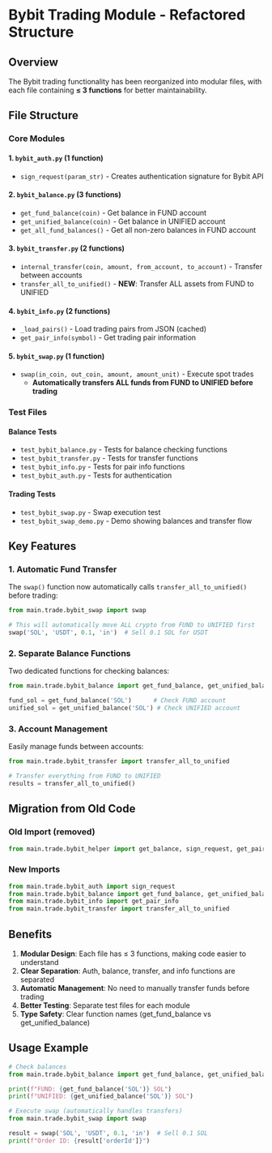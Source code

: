 # Bybit Trading Module - Refactored Structure

## Overview
The Bybit trading functionality has been reorganized into modular files, with each file containing **≤ 3 functions** for better maintainability.

## File Structure

### Core Modules

#### 1. `bybit_auth.py` (1 function)
- `sign_request(param_str)` - Creates authentication signature for Bybit API

#### 2. `bybit_balance.py` (3 functions)
- `get_fund_balance(coin)` - Get balance in FUND account
- `get_unified_balance(coin)` - Get balance in UNIFIED account  
- `get_all_fund_balances()` - Get all non-zero balances in FUND account

#### 3. `bybit_transfer.py` (2 functions)
- `internal_transfer(coin, amount, from_account, to_account)` - Transfer between accounts
- `transfer_all_to_unified()` - **NEW**: Transfer ALL assets from FUND to UNIFIED

#### 4. `bybit_info.py` (2 functions)
- `_load_pairs()` - Load trading pairs from JSON (cached)
- `get_pair_info(symbol)` - Get trading pair information

#### 5. `bybit_swap.py` (1 function)
- `swap(in_coin, out_coin, amount, amount_unit)` - Execute spot trades
  - **Automatically transfers ALL funds from FUND to UNIFIED before trading**

### Test Files

#### Balance Tests
- `test_bybit_balance.py` - Tests for balance checking functions
- `test_bybit_transfer.py` - Tests for transfer functions
- `test_bybit_info.py` - Tests for pair info functions
- `test_bybit_auth.py` - Tests for authentication

#### Trading Tests
- `test_bybit_swap.py` - Swap execution test
- `test_bybit_swap_demo.py` - Demo showing balances and transfer flow

## Key Features

### 1. Automatic Fund Transfer
The `swap()` function now automatically calls `transfer_all_to_unified()` before trading:

```python
from main.trade.bybit_swap import swap

# This will automatically move ALL crypto from FUND to UNIFIED first
swap('SOL', 'USDT', 0.1, 'in')  # Sell 0.1 SOL for USDT
```

### 2. Separate Balance Functions
Two dedicated functions for checking balances:

```python
from main.trade.bybit_balance import get_fund_balance, get_unified_balance

fund_sol = get_fund_balance('SOL')      # Check FUND account
unified_sol = get_unified_balance('SOL') # Check UNIFIED account
```

### 3. Account Management
Easily manage funds between accounts:

```python
from main.trade.bybit_transfer import transfer_all_to_unified

# Transfer everything from FUND to UNIFIED
results = transfer_all_to_unified()
```

## Migration from Old Code

### Old Import (removed)
```python
from main.trade.bybit_helper import get_balance, sign_request, get_pair_info
```

### New Imports
```python
from main.trade.bybit_auth import sign_request
from main.trade.bybit_balance import get_fund_balance, get_unified_balance
from main.trade.bybit_info import get_pair_info
from main.trade.bybit_transfer import transfer_all_to_unified
```

## Benefits

1. **Modular Design**: Each file has ≤ 3 functions, making code easier to understand
2. **Clear Separation**: Auth, balance, transfer, and info functions are separated
3. **Automatic Management**: No need to manually transfer funds before trading
4. **Better Testing**: Separate test files for each module
5. **Type Safety**: Clear function names (get_fund_balance vs get_unified_balance)

## Usage Example

```python
# Check balances
from main.trade.bybit_balance import get_fund_balance, get_unified_balance

print(f"FUND: {get_fund_balance('SOL')} SOL")
print(f"UNIFIED: {get_unified_balance('SOL')} SOL")

# Execute swap (automatically handles transfers)
from main.trade.bybit_swap import swap

result = swap('SOL', 'USDT', 0.1, 'in')  # Sell 0.1 SOL
print(f"Order ID: {result['orderId']}")
```

